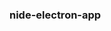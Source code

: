 <!--
 * @Author: 执念
 * @Date: 2021-07-16 13:33:13
 * @LastEditTime: 2021-07-16 13:34:40
 * @LastEditors: Please set LastEditors
 * @Description: In User Settings Edit
 * @FilePath: /nide-electron-app/README.md
-->
### nide-electron-app
